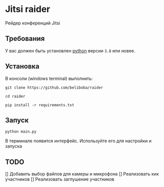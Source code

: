 # Jitsi raider
Рейдер конференций Jitsi

## Требования
У вас должен быть установлен [python](https://www.python.org/downloads/) версии `3.8` или новее.

## Установка
В консоли (windows terminal) выполнить:

`git clone https://github.com/beliboba/raider`

`cd raider`

`pip install -r requirements.txt`



## Запуск
`python main.py`

В терминале появится интерфейс. Используйте его для настройки и запуска

## TODO
[] Добавить выбор файлов для камеры и микрофона
[] Реализовать кик участников
[] Реализовать заглушение участников
